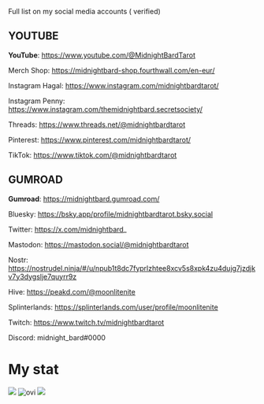 
Full list on my social media accounts ( verified) 

## YOUTUBE

**YouTube**: https://www.youtube.com/@MidnightBardTarot

Merch Shop: https://midnightbard-shop.fourthwall.com/en-eur/

Instagram Hagal: https://www.instagram.com/midnightbardtarot/

Instagram Penny: https://www.instagram.com/themidnightbard.secretsociety/

Threads: https://www.threads.net/@midnightbardtarot

Pinterest: https://www.pinterest.com/midnightbardtarot/

TikTok: https://www.tiktok.com/@midnightbardtarot

## GUMROAD

**Gumroad**: https://midnightbard.gumroad.com/

Bluesky: https://bsky.app/profile/midnightbardtarot.bsky.social

Twitter: https://x.com/midnightbard_

Mastodon: https://mastodon.social/@midnightbardtarot

Nostr: https://nostrudel.ninja/#/u/npub1t8dc7fyprlzhtee8xcv5s8xpk4zu4dujg7jzdjkv7y3dygslje7quyrr9z

Hive: https://peakd.com/@moonlitenite

Splinterlands: https://splinterlands.com/user/profile/moonlitenite

Twitch: https://www.twitch.tv/midnightbardtarot

Discord:  midnight_bard#0000



# My stat
<img src="https://github-readme-stats.vercel.app/api?username=midnightbard&theme=gotham&show=reviews,discussions_started,discussions_answered,prs_merged,prs_merged_percentage&show_icons=true&custom_title=Github" />

<img src="https://github-readme-stats.vercel.app/api/top-langs/?username=midnightbard&&show_icons=true&locale=en&theme=gotham" alt="ovi" />

<img src="https://github-profile-trophy.vercel.app/?username=midnightbard&column=4&title=-Stars,-Followers,-PullRequest,-Reviews&theme=darkhub" />
